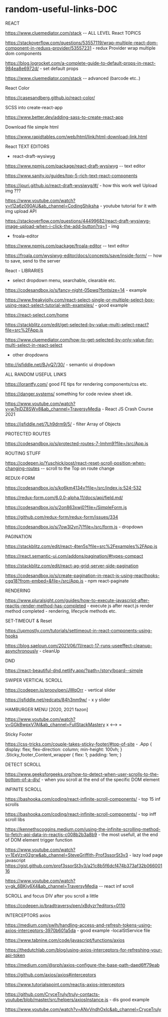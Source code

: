 # random-useful-links-DOC


REACT

https://www.cluemediator.com/stack  -- ALL LEVEL React TOPICS

https://stackoverflow.com/questions/53557119/wrap-multiple-react-dom-component-in-reduxs-provider/53557231 - redux Provider wrap multiple dom components

https://blog.logrocket.com/a-complete-guide-to-default-props-in-react-984ea8e6972d/ - set default props

https://www.cluemediator.com/stack  -- advanced (barcode etc..)

React Color

https://casesandberg.github.io/react-color/



SCSS into create-react-app

https://www.better.dev/adding-sass-to-create-react-app



Download file simple html

https://www.rapidtables.com/web/html/link/html-download-link.html



React TEXT EDITORS

- react-draft-wysiwyg

https://www.npmjs.com/package/react-draft-wysiwyg -- text editor

https://www.sanity.io/guides/top-5-rich-text-react-components

https://jpuri.github.io/react-draft-wysiwyg/#/ - how this work well Upload img ???

https://www.youtube.com/watch?v=t12a6z090AU&ab_channel=CodingShiksha - youtube tutorial for it with img upload API

https://stackoverflow.com/questions/44499682/react-draft-wysiwyg-image-upload-when-i-click-the-add-button?rq=1 - img

- froala-editor

https://www.npmjs.com/package/froala-editor -- text editor

https://froala.com/wysiwyg-editor/docs/concepts/save/inside-form/   -- how to save, send to the server 



React - LIBRARIES

- select dropdown menu, searchable, clearable etc.

https://codesandbox.io/s/fancy-night-05pwq?fontsize=14  - example

https://www.freakyjolly.com/react-select-single-or-multiple-select-box-using-react-select-tutorial-with-examples/  - good example

https://react-select.com/home 

https://stackblitz.com/edit/get-selected-by-value-multi-select-react?file=src%2FApp.js

https://www.cluemediator.com/how-to-get-selected-by-only-value-for-multi-select-in-react-select

- other dropdowns

http://jsfiddle.net/BJyQ7/30/  - semantic ui dropdown



ALL RANDOM USEFUL LINKS

https://lorantfy.com/      good FE tips for rendering components/css etc. 

https://danger.systems/    something for code review sheet idk.

https://www.youtube.com/watch?v=w7ejDZ8SWv8&ab_channel=TraversyMedia   - React JS Crash Course 2021

https://jsfiddle.net/7Lh9drm9/5/ - filter Array of Objects



PROTECTED ROUTES

https://codesandbox.io/s/protected-routes-7-lmhm9?file=/src/App.js



ROUTING STUFF

https://codepen.io/Yuschick/post/react-reset-scroll-position-when-changing-routes  -- scroll to the Top on route change



REDUX-FORM

https://codesandbox.io/s/ko6km4134v?file=/src/index.js:524-532

https://redux-form.com/6.0.0-alpha.11/docs/api/field.md/

https://codesandbox.io/s/2on863xwj0?file=/SimpleForm.js

https://github.com/redux-form/redux-form/issues/334

https://codesandbox.io/s/7ow3l2yn7j?file=/src/form.js  - dropdown



PAGINATION

https://stackblitz.com/edit/react-4ten5s?file=src%2Fexamples%2FApp.js

https://react.semantic-ui.com/addons/pagination/#types-compact

https://stackblitz.com/edit/react-ag-grid-server-side-pagination

https://codesandbox.io/s/create-pagination-in-react-js-using-reacthooks-cgq18?from-embed=&file=/src/App.js - npm react-paginate



RENDERING

https://www.pluralsight.com/guides/how-to-execute-javascript-after-reactjs-render-method-has-completed   - execute js after react.js render method completed - rendering, lifecycle methods etc.



SET-TIMEOUT & Reset

https://upmostly.com/tutorials/settimeout-in-react-components-using-hooks

https://blog.saeloun.com/2021/06/11/react-17-runs-useeffect-cleanup-asynchronously  - cleanUp



DND

https://react-beautiful-dnd.netlify.app/?path=/story/board--simple



SWIPER VERTICAL SCROLL

https://codepen.io/proov/pen/JWqOrr - vertical slider

https://jsfiddle.net/redcats/84h3nm9w/ - x y slider


HAMBURGER MENU [2020, 2021 fazon]

https://www.youtube.com/watch?v=GGkBwpxV7AI&ab_channel=FullStackMastery   x  <-->  =



Sticky Footer

https://css-tricks.com/couple-takes-sticky-footer/#top-of-site  -   .App {
  display: flex;
  flex-direction: column;
  min-height: 100vh;
}
.Sticky_footer_Content_wrapper {
  flex: 1;
  padding: 1em;
}



DETECT SCROLL

https://www.geeksforgeeks.org/how-to-detect-when-user-scrolls-to-the-bottom-of-a-div/   - when you scroll at the end of the specific DOM element



INFINITE SCROLL

https://bashooka.com/coding/react-infinite-scroll-components/  - top 15 inf scrolls

https://bashooka.com/coding/react-infinite-scroll-components/  - top inff scroll libs

https://kennethscoggins.medium.com/using-the-infinite-scrolling-method-to-fetch-api-data-in-reactjs-c008b2b3a8b9 - the most usefull, at the end of DOM element trigger function

https://www.youtube.com/watch?v=1EeVzn02grw&ab_channel=SteveGriffith-Prof3ssorSt3v3 - lazy load page javascript
https://gist.github.com/prof3ssorSt3v3/a21c8b5f6dcf474b373af32b06600116

https://www.youtube.com/watch?v=gk_6BKiy6X4&ab_channel=TraversyMedia -- react inf scroll



SCROLL and focus DIV after you scroll a little

https://codepen.io/bradtraversy/pen/xBdyzr?editors=0110



INTERCEPTORS axios

https://medium.com/swlh/handling-access-and-refresh-tokens-using-axios-interceptors-3970b601a5da  -  good example -localStService file

https://www.tabnine.com/code/javascript/functions/axios

https://thedutchlab.com/blog/using-axios-interceptors-for-refreshing-your-api-token

https://medium.com/@srph/axios-configure-the-base-path-daed6ff79eab

https://github.com/axios/axios#interceptors

https://www.tutorialspoint.com/reactjs-axios-interceptors

https://github.com/CryceTruly/truly-contacts-youtube/blob/master/src/helpers/axiosInstance.js    - dis good example

https://www.youtube.com/watch?v=ANvVndhOxIc&ab_channel=CryceTruly
